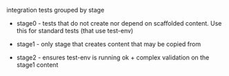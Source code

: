
integration tests grouped by stage
 - stage0 - tests that do not create nor depend on scaffolded content. Use this for standard tests (that use test-env)

 - stage1 - only stage that creates content that may be copied from
 - stage2 - ensures test-env is running ok + complex validation on the stage1 content
 <!-- - stage2 - tests that use this cli checkout (i.e. `pnpm link`)
 - stage3 - tests that use cli from local registry -->
